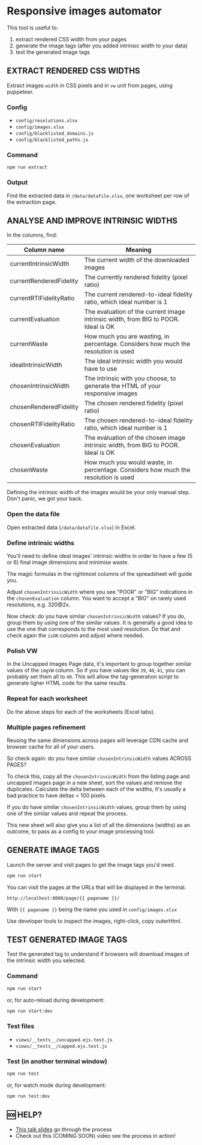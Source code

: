 # Responsive images automator

This tool is useful to:

1. extract rendered CSS width from your pages
2. generate the image tags (after you added intrinsic width to your data)
3. test the generated image tags

## EXTRACT RENDERED CSS WIDTHS

Extract images `width` in CSS pixels and in `vw` unit from pages, using puppeteer.

### Config

- `config/resolutions.xlsx`
- `config/images.xlsx`
- `config/blacklisted_domains.js`
- `config/blacklisted_paths.js`

### Command

`npm run extract`

### Output

Find the extracted data in `/data/datafile.xlsx`, one worksheet per row of the extraction page.

## ANALYSE AND IMPROVE INTRINSIC WIDTHS

In the columns, find:

| Column name             | Meaning                                                                            |
| ----------------------- | ---------------------------------------------------------------------------------- |
| currentIntrinsicWidth   | The current width of the downloaded images                                         |
| currentRenderedFidelity | The currently rendered fidelity (pixel ratio)                                      |
| currentRTIFidelityRatio | The current rendered-to-ideal fidelity ratio, which ideal number is 1              |
| currentEvaluation       | The evaluation of the current image intrinsic width, from BIG to POOR. Ideal is OK |
| currentWaste            | How much you are wasting, in percentage. Considers how much the resolution is used |
| idealIntrinsicWidth     | The ideal intrinsic width you would have to use                                    |
| chosenIntrinsicWidth    | The intrinsic with you choose, to generate the HTML of your responsive images      |
| chosenRenderedFidelity  | The chosen rendered fidelity (pixel ratio)                                         |
| chosenRTIFidelityRatio  | The chosen rendered-to-ideal fidelity ratio, which ideal number is 1               |
| chosenEvaluation        | The evaluation of the chosen image intrinsic width, from BIG to POOR. Ideal is OK  |
| chosenWaste             | How much you would waste, in percentage. Considers how much the resolution is used |

Defining the intrinsic width of the images would be your only manual step.
Don't panic, we got your back.

### Open the data file

Open extracted data (`/data/datafile.xlsx`) in Excel.

### Define intrinsic widths

You'll need to define ideal images' intrinsic widths in order to have a few (5 or 6) final image dimensions and minimise waste.

The magic formulas in the rightmost columns of the spreadsheet will guide you.

Adjust `chosenIntrinsicWidth` where you see "POOR" or "BIG" indications in the `chosenEvaluation` column. You want to accept a "BIG" on rarely used resolutions, e.g. 320@2x.

Now check: do you have similar `chosenIntrinsicWidth` values? If you do, group them by using one of the similar values. It is generally a good idea to use the one that corresponds to the most used resolution. Do that and check again the `isOK` column and adjust where needed.

### Polish VW

In the Uncapped Images Page data, it's important to group together similar values of the `imgVW` column. So if you have values like `39`, `40`, `41`, you can probably set them all to `40`. This will allow the tag-generation script to generate ligher HTML code for the same results.

### Repeat for each worksheet

Do the above steps for each of the worksheets (Excel tabs).

### Multiple pages refinement

Reusing the same dimensions across pages will leverage CDN cache and browser cache for all of your users.

So check again: do you have similar `chosenIntrinsicWidth` values ACROSS PAGES?

To check this, copy all the `chosenIntrinsicWidth` from the listing page and uncapped images page in a new sheet, sort the values and remove the duplicates. Calculate the delta between each of the widths, it's usually a bad practice to have deltas < 100 pixels.

If you do have similar `chosenIntrinsicWidth` values, group them by using one of the similar values and repeat the process.

This new sheet will also give you a list of all the dimensions (widths) as an outcome, to pass as a config to your image processing tool.

## GENERATE IMAGE TAGS

Launch the server and visit pages to get the image tags you'd need.

```zsh
npm run start
```

You can visit the pages at the URLs that will be displayed in the terminal.

```
http://localhost:8080/page/{{ pagename }}/
```

With `{{ pagename }}` being the name you used in `config/images.xlsx`

Use developer tools to inspect the images, right-click, copy outerHtml.

## TEST GENERATED IMAGE TAGS

Test the generated tag to understand if browsers will download images of the intrinsic width you selected.

### Command

```zsh
npm run start
```

or, for auto-reload during development:

```zsh
npm run start:dev
```

### Test files

- `views/__tests__/uncapped.ejs.test.js`
- `views/__tests__/capped.ejs.test.js`

### Test (in another terminal window)

```zsh
npm run test
```

or, for watch mode during development:

```zsh
npm run test:dev
```

## 🆘 HELP?

- [This talk slides](https://docs.google.com/presentation/d/1O_BQ0KuDTNV2WRryEJlmcyMiHNlVK4802K88PdrVEeo/edit?usp=sharing) go through the process
- Check out this (COMING SOON) video see the process in action!
